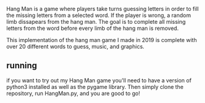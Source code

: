 Hang Man is a game where players take turns guessing letters in order to fill the missing letters from a selected word. If the player is wrong, a random limb dissapears from the hang man. The goal is to complete all missing letters from the word before every limb of the hang man is removed.

This implementation of the hang man game I made in 2019 is complete with over 20 different words to guess, music, and graphics. 


## running
if you want to try out my Hang Man game you'll need to have a version of python3 installed as well as the pygame library. Then simply clone the repository, run HangMan.py, and you are good to go!
